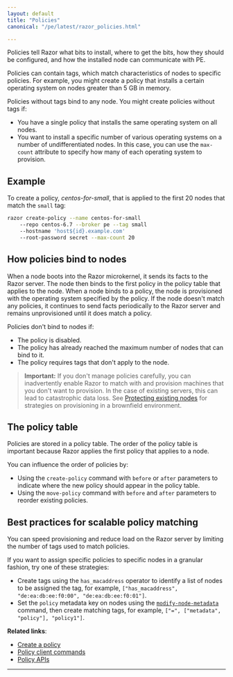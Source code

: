 ```yaml
---
layout: default
title: "Policies"
canonical: "/pe/latest/razor_policies.html"

---
```


Policies tell Razor what bits to install, where to get the bits, how they should be configured, and how the installed node can communicate with PE.

Policies can contain tags, which match characteristics of nodes to specific policies. For example, you might create a policy that installs a certain operating system on nodes greater than 5 GB in memory.

Policies without tags bind to any node. You might create policies without tags if:

* You have a single policy that installs the same operating system on all nodes.
* You want to install a specific number of various operating systems on a number of undifferentiated nodes. In this case, you can use the `max-count` attribute to specify how many of each operating system to provision.


## Example

To create a policy, *centos-for-small*, that is applied to the first 20 nodes that match the `small` tag:

~~~ bash
razor create-policy --name centos-for-small
	--repo centos-6.7 --broker pe --tag small
	--hostname 'host${id}.example.com'
	--root-password secret --max-count 20
~~~


## How policies bind to nodes

When a node boots into the Razor microkernel, it sends its facts to the Razor server. The node then binds to the first policy in the policy table that applies to the node. When a node binds to a policy, the node is provisioned with the operating system specified by the policy. If the node doesn't match any policies, it continues to send facts periodically to the Razor server and remains unprovisioned until it does match a policy.

Policies don't bind to nodes if:

* The policy is disabled.
* The policy has already reached the maximum number of nodes that can bind to it.
* The policy requires tags that don't apply to the node.

>**Important:** If you don't manage policies carefully, you can inadvertently enable Razor to match with and provision machines that you don't want to provision. In the case of existing servers, this can lead to catastrophic data loss. See [Protecting existing nodes](./razor_brownfield.html) for strategies on provisioning in a brownfield environment.


## The policy table

Policies are stored in a policy table. The order of the policy table is important because Razor applies the first policy that applies to a node.

You can influence the order of policies by:

+ Using the `create-policy` command with `before` or `after` parameters to indicate where the new policy should appear in the policy table.
+ Using the `move-policy` command with `before` and `after` parameters to reorder existing policies.


## Best practices for scalable policy matching

You can speed provisioning and reduce load on the Razor server by limiting the number of tags used to match policies.

If you want to assign specific policies to specific nodes in a granular fashion, try one of these strategies:

* Create tags using the `has_macaddress` operator to identify a list of nodes to be assigned the tag, for example, `["has_macaddress", "de:ea:db:ee:f0:00", "de:ea:db:ee:f0:01"]`.
* Set the `policy` metadata key on nodes using the [`modify-node-metadata`](./razor_client_commands.html#modify-node-metadata) command, then create matching tags, for example, `["=", ["metadata", "policy"], "policy1"]`.



**Related links**:

* [Create a policy](./razor_using.html#create-a-policy)
* [Policy client commands](./razor_client_commands.html#policy-commands)
* [Policy APIs](./razor_reference.html#policies)

* * *


